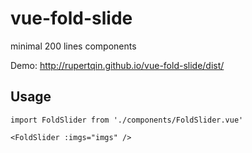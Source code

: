 # vue-fold-slide
minimal 200 lines components

Demo: http://rupertqin.github.io/vue-fold-slide/dist/

## Usage
```
import FoldSlider from './components/FoldSlider.vue'

<FoldSlider :imgs="imgs" />
```

